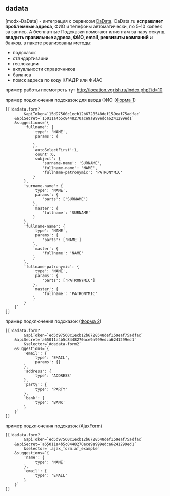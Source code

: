 ## dadata


[modx-DaData] - интеграция с сервисом <a href="https://dadata.ru/">DaData</a>.
DaData.ru <b>исправляет проблемные адреса</b>, ФИО и телефоны автоматически, по 5–10 копеек за запись.
А бесплатные Подсказки помогают клиентам за пару секунд <b>вводить правильные адреса, ФИО, email</b>, <b>реквизиты компаний</b> и банков.
в пакете реализованы методы:
- подсказок
- стандартизации
- геолокации
- актуальности справочников
- баланса
- поиск адреса по коду КЛАДР или ФИАС

пример работы посмотреть тут http://location.vgrish.ru/index.php?id=10

пример подключения подсказок для ввода ФИО (<a href="http://location.vgrish.ru/index.php?id=10">Форма 1</a>) 

```
[[!dadata.form?
        &apiToken=`15d97560c1ecb12b6728548def159eaf75adfac`
	&apiSecret=`15011a4b5c8448270ace9a999edca6241299ed1`
	&suggestions=`{
        'fullname': {
            'type': 'NAME',
            'params': {
                
            },
            'autoSelectFirst':1,
            'count':6,
            'subject': {
                'surname-name': 'SURNAME',
                'fullname-name': 'NAME',
                'fullname-patronymic': 'PATRONYMIC'
            }
        },
        'surname-name': {
            'type': 'NAME',
            'params': {
                'parts': ['SURNAME']
            },
            'master': {
                'fullname': 'SURNAME'
            }
        },
        'fullname-name': {
            'type': 'NAME',
            'params': {
                'parts': ['NAME']
            },
            'master': {
                'fullname': 'NAME'
            }
        },
        'fullname-patronymic': {
            'type': 'NAME',
            'params': {
                'parts': ['PATRONYMIC']
            },
            'master': {
                'fullname': 'PATRONYMIC'
            }
        }
	}`
]]
```

пример подключения подсказок (<a href="http://location.vgrish.ru/index.php?id=10">Форма 2</a>)

```
[[!dadata.form?
        &apiToken=`ed5d97560c1ecb12b6728548def159eaf75adfac`
	&apiSecret=`a65011a4b5c8448270ace9a999edca6241299ed1`
        &selector=`#dadata-form2`
	&suggestions=`{
        'email': {
            'type': 'EMAIL',
            'params': {}
        },
        'address': {
            'type': 'ADDRESS'
        },
        'party': {
            'type': 'PARTY'
        },
        'bank': {
            'type': 'BANK'
        }
	}`
]]
```

пример подключения подсказок (<a href="http://location.vgrish.ru/index.php?id=10">AjaxForm</a>)

```
[[!dadata.form?
        &apiToken=`ed5d97560c1ecb12b6728548def159eaf75adfac`
	&apiSecret=`a65011a4b5c8448270ace9a999edca6241299ed1`
        &selector=`.ajax_form.af_example`
	&suggestions=`{
        'name': {
            'type': 'NAME'
        },
        'email': {
            'type': 'EMAIL'
        }
	}`
]]
```
